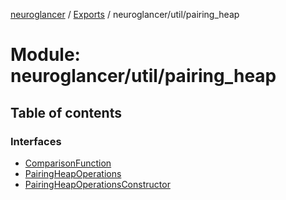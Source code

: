 [neuroglancer](../README.md) / [Exports](../modules.md) / neuroglancer/util/pairing\_heap

# Module: neuroglancer/util/pairing\_heap

## Table of contents

### Interfaces

- [ComparisonFunction](../interfaces/neuroglancer_util_pairing_heap.ComparisonFunction.md)
- [PairingHeapOperations](../interfaces/neuroglancer_util_pairing_heap.PairingHeapOperations.md)
- [PairingHeapOperationsConstructor](../interfaces/neuroglancer_util_pairing_heap.PairingHeapOperationsConstructor.md)

